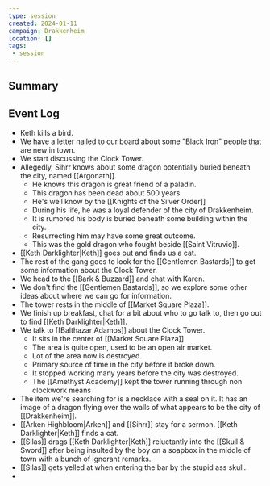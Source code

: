 ```yaml
---
type: session
created: 2024-01-11
campaign: Drakkenheim
location: []
tags:
 - session
---
```



## Summary

## Event Log

- Keth kills a bird.
- We have a letter nailed to our board about some "Black Iron" people that are new in town.
- We start discussing the Clock Tower.
- Allegedly, Sihrr knows about some dragon potentially buried beneath the city, named [[Argonath]].
	- He knows this dragon is great friend of a paladin.
	- This dragon has been dead about 500 years.
	- He's well know by the [[Knights of the Silver Order]]
	- During his life, he was a loyal defender of the city of Drakkenheim.
	- It is rumored his body is buried beneath some building within the city.
	- Resurrecting him may have some great outcome.
	- This was the gold dragon who fought beside [[Saint Vitruvio]].
- [[Keth Darklighter|Keth]] goes out and finds us a cat.
- The rest of the gang goes to look for the [[Gentlemen Bastards]] to get some information about the Clock Tower.
- We head to the [[Bark & Buzzard]] and chat with Karen.
- We don't find the [[Gentlemen Bastards]], so we explore some other ideas about where we can go for information.
- The tower rests in the middle of [[Market Square Plaza]].
- We finish up breakfast, chat for a bit about who to go talk to, then go out to find [[Keth Darklighter|Keth]].
- We talk to [[Balthazar Adamos]] about the Clock Tower.
	- It sits in the center of [[Market Square Plaza]]
	- The area is quite open, used to be an open air market.
	- Lot of the area now is destroyed.
	- Primary source of time in the city before it broke down.
	- It stopped working many years before the city was destroyed.
	- The [[Amethyst Academy]] kept the tower running through non clockwork means
- The item we're searching for is a necklace with a seal on it. It has an image of a dragon flying over the walls of what appears to be the city of [[Drakkenheim]].
- [[Arken Highbloom|Arken]] and [[Sihrr]] stay for a sermon. [[Keth Darklighter|Keth]] finds a cat.
- [[Silas]] drags [[Keth Darklighter|Keth]] reluctantly into the [[Skull & Sword]] after being insulted by the boy on a soapbox in the middle of town with a bunch of ignorant remarks.
- [[Silas]] gets yelled at when entering the bar by the stupid ass skull.
- 


